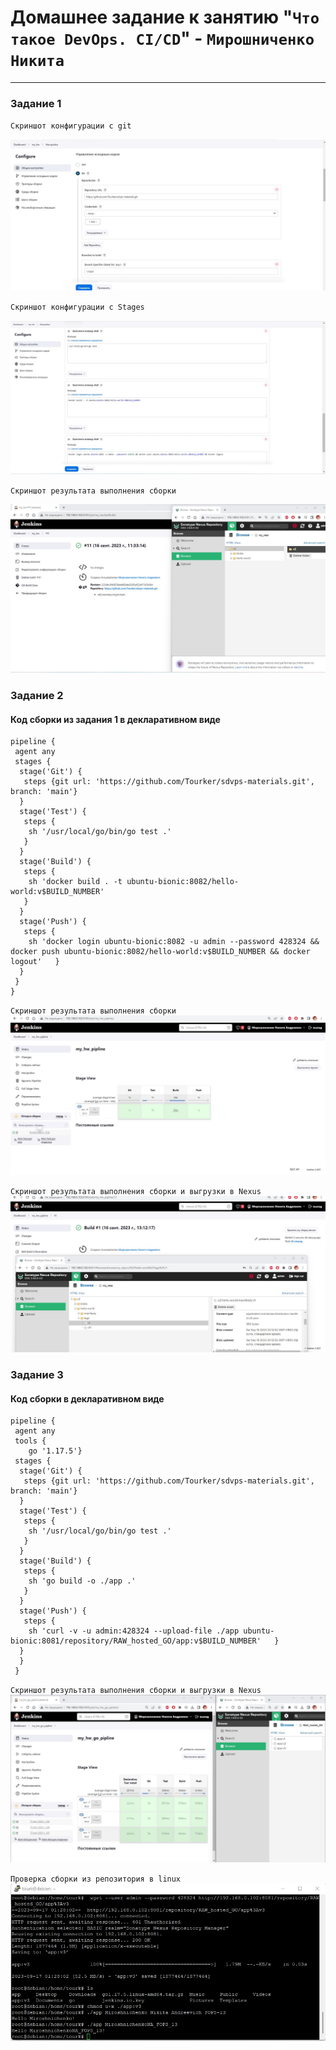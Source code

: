 # Домашнее задание к занятию "`Что такое DevOps. CI/CD`" - `Мирошниченко Никита`

---

### Задание 1

`Cкриншот конфигурации с git`

![Cкриншот страницы шаблона](https://github.com/Tourker/Git_HW/blob/main/img/CICD/Jenkins_Z1_configure1.jpg)

`Скриншот конфигурации с Stages`

![Cкриншот](https://github.com/Tourker/Git_HW/blob/main/img/CICD/Jenkins_Z1_configure2.jpg)

`Скриншот результата выполнения сборки`

![Cкриншот](https://github.com/Tourker/Git_HW/blob/main/img/CICD/Jenkins_Z1.jpg)

### Задание 2

#### Код сборки из задания 1 в декларативном виде
```
pipeline {
 agent any
 stages {
  stage('Git') {
   steps {git url: 'https://github.com/Tourker/sdvps-materials.git', branch: 'main'}
  }
  stage('Test') {
   steps {
    sh '/usr/local/go/bin/go test .'
   }
  }
  stage('Build') {
   steps {
    sh 'docker build . -t ubuntu-bionic:8082/hello-world:v$BUILD_NUMBER'
   }
  }
  stage('Push') {
   steps {
    sh 'docker login ubuntu-bionic:8082 -u admin --password 428324 && docker push ubuntu-bionic:8082/hello-world:v$BUILD_NUMBER && docker logout'   }
  }
 }
}

```
`Скриншот результата выполнения сборки`
![Cкриншот](https://github.com/Tourker/Git_HW/blob/main/img/CICD/Jenkins_Z2_result.jpg)

`Скриншот результата выполнения сборки и выгрузки в Nexus`
![Cкриншот](https://github.com/Tourker/Git_HW/blob/main/img/CICD/Jenkins_Z2_result_with_nexus.jpg)

### Задание 3

#### Код сборки в декларативном виде
```
pipeline {
 agent any
 tools {
    go '1.17.5'}
 stages {
  stage('Git') {
   steps {git url: 'https://github.com/Tourker/sdvps-materials.git', branch: 'main'}
  }
  stage('Test') {
   steps {
    sh '/usr/local/go/bin/go test .'
   }
  }
  stage('Build') {
   steps {
    sh 'go build -o ./app .'
   }
  }
  stage('Push') {
   steps {
    sh 'curl -v -u admin:428324 --upload-file ./app ubuntu-bionic:8081/repository/RAW_hosted_GO/app:v$BUILD_NUMBER'   }
  }
  }
 }

```
`Скриншот результата выполнения сборки и выгрузки в Nexus`
![Cкриншот](https://github.com/Tourker/Git_HW/blob/main/img/CICD/Jenkins_Z3_result_with_nexus.jpg)

`Проверка сборки из репозитория в linux`
![Cкриншот](https://github.com/Tourker/Git_HW/blob/main/img/CICD/JenkinsZ3_check_result_Linux.jpg)
